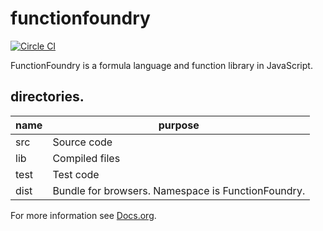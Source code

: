 # functionfoundry

[![Circle CI](https://circleci.com/gh/FunctionFoundry/functionfoundry.svg?style=svg)](https://circleci.com/gh/FunctionFoundry)

FunctionFoundry is a formula language and function library in JavaScript.

## directories.

| name | purpose |
| ------------- | ----------- |
|src| Source code |
|lib| Compiled files |
|test| Test code |
|dist| Bundle for browsers. Namespace is FunctionFoundry. |

For more information see [Docs.org](./Docs.org).
